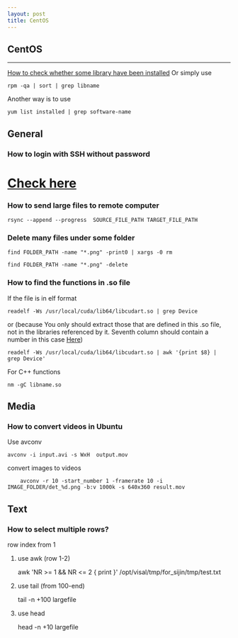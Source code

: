 ```yaml
---
layout: post
title: CentOS
---
```


## CentOS
------

[How to check whether some library have been installed](http://publib.boulder.ibm.com/infocenter/lnxpcomp/v101v121/index.jsp?topic=/com.ibm.xlcpp101.linux.doc/install/redhat_64-bit_naming_issue.html)
Or simply use 

    rpm -qa | sort | grep libname

Another way is to use 

    yum list installed | grep software-name
	
## General

### How to login with SSH without password

  [Check here](http://www.linuxproblem.org/art_9.html)
=======

### How to send large files to remote computer
	
	rsync --append --progress  SOURCE_FILE_PATH TARGET_FILE_PATH
    
    		
### Delete many files under some folder

    find FOLDER_PATH -name "*.png" -print0 | xargs -0 rm

	find FOLDER_PATH -name "*.png" -delete
	
	

### How to find the functions in .so file

If the file is in elf format

	readelf -Ws /usr/local/cuda/lib64/libcudart.so | grep Device

or (because You only should extract those that are defined in this .so file, not in the libraries referenced by it. Seventh column should contain a number in this case [Here](http://stackoverflow.com/questions/34732/how-do-i-list-the-symbols-in-a-so-file))
	
	readelf -Ws /usr/local/cuda/lib64/libcudart.so | awk '{print $8} | grep Device'

For C++ functions
	
	nm -gC libname.so
	
## Media

### How to convert videos in Ubuntu

Use avconv

	avconv -i input.avi -s WxH  output.mov

convert images to videos

        avconv -r 10 -start_number 1 -framerate 10 -i IMAGE_FOLDER/det_%d.png -b:v 1000k -s 640x360 result.mov

## Text

### How to select multiple rows?

row index from 1

1. use awk (row 1-2)

    awk 'NR >= 1 && NR <= 2 { print }' /opt/visal/tmp/for_sijin/tmp/test.txt
	
2. use tail (from 100-end)

    tail -n +100 largefile
	
3. use head

	head -n +10 largefile
